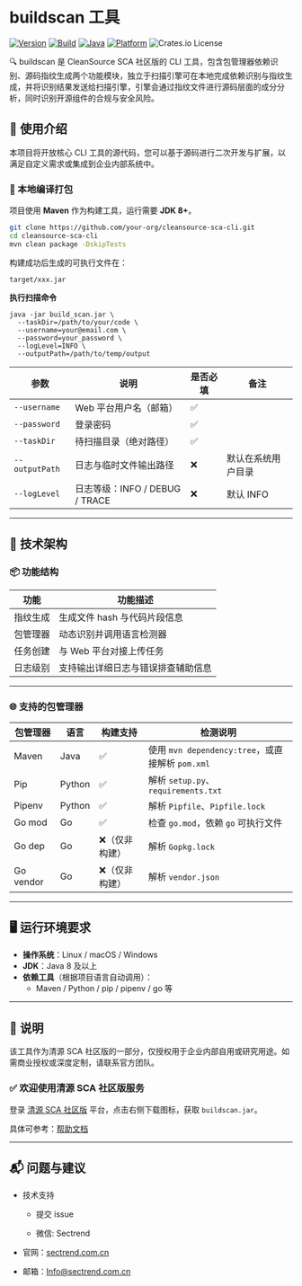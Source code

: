 # buildscan 工具

[![Version](https://img.shields.io/badge/version-1.0.0-blue.svg)](https://cleansource.cn) [![Build](https://img.shields.io/badge/build-passing-brightgreen.svg)]() [![Java](https://img.shields.io/badge/java-8+-orange.svg)]() [![Platform](https://img.shields.io/badge/platform-linux%20%7C%20macOS%20%7C%20windows-lightgrey)]() ![Crates.io License](https://img.shields.io/badge/License-GPL%20v3-%23FF4136.svg)

🔍 buildscan 是 CleanSource SCA 社区版的 CLI 工具，包含包管理器依赖识别、源码指纹生成两个功能模块，独立于扫描引擎可在本地完成依赖识别与指纹生成，并将识别结果发送给扫描引擎，引擎会通过指纹文件进行源码层面的成分分析，同时识别开源组件的合规与安全风险。

## 🚀 使用介绍

本项目将开放核心 CLI 工具的源代码，您可以基于源码进行二次开发与扩展，以满足自定义需求或集成到企业内部系统中。

### 🧰 本地编译打包

项目使用 **Maven** 作为构建工具，运行需要 **JDK 8+**。

```bash
git clone https://github.com/your-org/cleansource-sca-cli.git
cd cleansource-sca-cli
mvn clean package -DskipTests
```

构建成功后生成的可执行文件在：

```
target/xxx.jar
```

**执行扫描命令**

```
java -jar build_scan.jar \
  --taskDir=/path/to/your/code \
  --username=your@email.com \
  --password=your_password \
  --logLevel=INFO \
  --outputPath=/path/to/temp/output
```

| 参数           | 说明                           | 是否必填 | 备注               |
| -------------- | ------------------------------ | -------- | ------------------ |
| `--username`   | Web 平台用户名（邮箱）         | ✅       |                    |
| `--password`   | 登录密码                       | ✅       |                    |
| `--taskDir`    | 待扫描目录（绝对路径）         | ✅       |                    |
| `--outputPath` | 日志与临时文件输出路径         | ❌       | 默认在系统用户目录 |
| `--logLevel`   | 日志等级：INFO / DEBUG / TRACE | ❌       | 默认 INFO          |

---

## 🧱 技术架构

### 📦 功能结构

| 功能     | 功能描述                           |
| -------- | ---------------------------------- |
| 指纹生成 | 生成文件 hash 与代码片段信息       |
| 包管理器 | 动态识别并调用语言检测器           |
| 任务创建 | 与 Web 平台对接上传任务            |
| 日志级别 | 支持输出详细日志与错误排查辅助信息 |

---

### 🌐 支持的包管理器

| 包管理器  | 语言   | 构建支持       | 检测说明                                         |
| --------- | ------ | -------------- | ------------------------------------------------ |
| Maven     | Java   | ✅             | 使用 `mvn dependency:tree`，或直接解析 `pom.xml` |
| Pip       | Python | ✅             | 解析 `setup.py`、`requirements.txt`              |
| Pipenv    | Python | ✅             | 解析 `Pipfile`、`Pipfile.lock`                   |
| Go mod    | Go     | ✅             | 检查 `go.mod`，依赖 `go` 可执行文件              |
| Go dep    | Go     | ❌（仅非构建） | 解析 `Gopkg.lock`                                |
| Go vendor | Go     | ❌（仅非构建） | 解析 `vendor.json`                               |

---

## 🖥️ 运行环境要求

- **操作系统**：Linux / macOS / Windows
- **JDK**：Java 8 及以上
- **依赖工具**（根据项目语言自动调用）：
  - Maven / Python / pip / pipenv / go 等

---

## 📄 说明

该工具作为清源 SCA 社区版的一部分，仅授权用于企业内部自用或研究用途。如需商业授权或深度定制，请联系官方团队。

### ✅ 欢迎使用清源 SCA 社区版服务

登录 [清源 SCA 社区版](https://cleansource-ce.sectrend.com.cn:9988/) 平台，点击右侧下载图标，获取 `buildscan.jar`。

具体可参考：[帮助文档](https://cleansource-ce.sectrend.com.cn:9988/document/zh/cli-guide/introduction.html)

---

## 📬 问题与建议

- 技术支持

  - 提交 issue

  - 微信: Sectrend

- 官网：[sectrend.com.cn](https://www.sectrend.com.cn/CleanSourceSCA)

- 邮箱：<Info@sectrend.com.cn>
